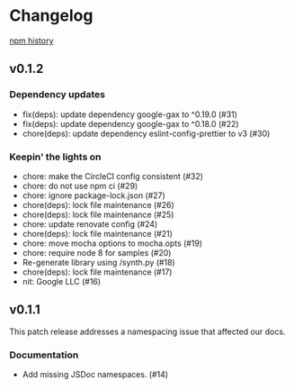 # Changelog

[npm history][1]

[1]: https://www.npmjs.com/package/@google-cloud/automl?activeTab=versions

## v0.1.2

### Dependency updates
- fix(deps): update dependency google-gax to ^0.19.0 (#31)
- fix(deps): update dependency google-gax to ^0.18.0 (#22)
- chore(deps): update dependency eslint-config-prettier to v3 (#30)

### Keepin' the lights on
- chore: make the CircleCI config consistent (#32)
- chore: do not use npm ci (#29)
- chore: ignore package-lock.json (#27)
- chore(deps): lock file maintenance (#26)
- chore(deps): lock file maintenance (#25)
- chore: update renovate config (#24)
- chore(deps): lock file maintenance (#21)
- chore: move mocha options to mocha.opts (#19)
- chore: require node 8 for samples (#20)
- Re-generate library using /synth.py (#18)
- chore(deps): lock file maintenance (#17)
- nit: Google LLC (#16)

## v0.1.1

This patch release addresses a namespacing issue that affected our docs.

### Documentation
- Add missing JSDoc namespaces. (#14)
